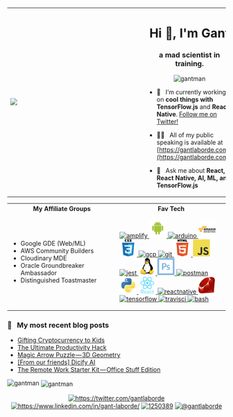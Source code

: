 <table width="100%">
<tr>
  <td><img src="https://gantlaborde.com/wp-content/uploads/2020/04/ess12.png" align="left" width="300" /></td>
  <td>

<h1 align="center">Hi 👋, I'm Gant</h1>
<h3 align="center">a mad scientist in training.</h3>

<p align="center"> <img src="https://komarev.com/ghpvc/?username=gantman" alt="gantman" /> </p>

- 🔭 &nbsp; I’m currently working on **cool things with TensorFlow.js** and **React Native**.  <a href="https://twitter.com/GantLaborde" target="_blank">Follow me on Twitter!<a/>

- 👨‍💻 &nbsp; All of my public speaking is available at [https://gantlaborde.com/](https://gantlaborde.com/)

- 💬 &nbsp; Ask me about **React, React Native, AI, ML, and TensorFlow.js**

</td>
  </tr>
</table>


<table style="table-layout: fixed;">
  <tr>
      <th width="50%">
        My Affiliate Groups
        </th>
              <th>
            Fav Tech
        </th>
    </tr>
  <tr>
    <td>
<ul>
  <li> Google GDE (Web/ML)</li>
  <li> AWS Community Builders</li>
  <li> Cloudinary MDE</li>
  <li> Oracle Groundbreaker Ambassador</li>
  <li> Distinguished Toastmaster</li>
</ul>
</td>
    <td>
<p align="left"> <a href="https://aws.amazon.com/amplify/" target="_blank"> <img src="https://docs.amplify.aws/assets/logo-dark.svg" alt="amplify" width="40" height="40"/> </a> <a href="https://developer.android.com" target="_blank"> <img src="https://raw.githubusercontent.com/devicons/devicon/master/icons/android/android-original-wordmark.svg" alt="android" width="40" height="40"/> </a> <a href="https://www.arduino.cc/" target="_blank"> <img src="https://cdn.worldvectorlogo.com/logos/arduino-1.svg" alt="arduino" width="40" height="40"/> </a> <a href="https://aws.amazon.com" target="_blank"> <img src="https://raw.githubusercontent.com/devicons/devicon/master/icons/amazonwebservices/amazonwebservices-original-wordmark.svg" alt="aws" width="40" height="40"/> </a> <a href="https://www.w3schools.com/css/" target="_blank"> <img src="https://raw.githubusercontent.com/devicons/devicon/master/icons/css3/css3-original-wordmark.svg" alt="css3" width="40" height="40"/> </a> <a href="https://cloud.google.com" target="_blank"> <img src="https://www.vectorlogo.zone/logos/google_cloud/google_cloud-icon.svg" alt="gcp" width="40" height="40"/> </a> <a href="https://git-scm.com/" target="_blank"> <img src="https://www.vectorlogo.zone/logos/git-scm/git-scm-icon.svg" alt="git" width="40" height="40"/> </a> <a href="https://www.w3.org/html/" target="_blank"> <img src="https://raw.githubusercontent.com/devicons/devicon/master/icons/html5/html5-original-wordmark.svg" alt="html5" width="40" height="40"/> </a> <a href="https://developer.mozilla.org/en-US/docs/Web/JavaScript" target="_blank"> <img src="https://raw.githubusercontent.com/devicons/devicon/master/icons/javascript/javascript-original.svg" alt="javascript" width="40" height="40"/> </a> <a href="https://jestjs.io" target="_blank"> <img src="https://www.vectorlogo.zone/logos/jestjsio/jestjsio-icon.svg" alt="jest" width="40" height="40"/> </a> <a href="https://www.linux.org/" target="_blank"> <img src="https://raw.githubusercontent.com/devicons/devicon/master/icons/linux/linux-original.svg" alt="linux" width="40" height="40"/> </a> <a href="https://www.photoshop.com/en" target="_blank"> <img src="https://raw.githubusercontent.com/devicons/devicon/master/icons/photoshop/photoshop-line.svg" alt="photoshop" width="40" height="40"/> </a> <a href="https://postman.com" target="_blank"> <img src="https://www.vectorlogo.zone/logos/getpostman/getpostman-icon.svg" alt="postman" width="40" height="40"/> </a> <a href="https://www.python.org" target="_blank"> <img src="https://raw.githubusercontent.com/devicons/devicon/master/icons/python/python-original.svg" alt="python" width="40" height="40"/> </a> <a href="https://reactjs.org/" target="_blank"> <img src="https://raw.githubusercontent.com/devicons/devicon/master/icons/react/react-original-wordmark.svg" alt="react" width="40" height="40"/> </a> <a href="https://reactnative.dev/" target="_blank"> <img src="https://reactnative.dev/img/header_logo.svg" alt="reactnative" width="40" height="40"/> </a> <a href="https://www.ruby-lang.org/en/" target="_blank"> <img src="https://raw.githubusercontent.com/devicons/devicon/master/icons/ruby/ruby-original.svg" alt="ruby" width="40" height="40"/> </a> <a href="https://www.tensorflow.org" target="_blank"> <img src="https://www.vectorlogo.zone/logos/tensorflow/tensorflow-icon.svg" alt="tensorflow" width="40" height="40"/> </a> <a href="https://travis-ci.org" target="_blank"> <img src="https://www.vectorlogo.zone/logos/travis-ci/travis-ci-icon.svg" alt="travisci" width="40" height="40"/> </a> <a href="https://www.gnu.org/software/bash/" target="_blank"> <img src="https://www.vectorlogo.zone/logos/gnu_bash/gnu_bash-icon.svg" alt="bash" width="40" height="40"/> </a>
      </p>
      </td>
      </tr>
      </table>

### 📜 &nbsp; My most recent blog posts
<!-- BLOG-POST-LIST:START -->
- [Gifting Cryptocurrency to Kids](https://shift.infinite.red/gifting-cryptocurrency-to-kids-c9c5a4644f31?source=rss-6ca0fe37eac1------2)
- [The Ultimate Productivity Hack](https://shift.infinite.red/the-ultimate-productivity-hack-6eb2cf921d0e?source=rss-6ca0fe37eac1------2)
- [Magic Arrow Puzzle — 3D Geometry](https://shift.infinite.red/magic-arrow-puzzle-3d-geometry-50fa2844d65?source=rss-6ca0fe37eac1------2)
- [[From our friends] Dicify AI](https://blog.codiga.io/from-our-friends-dicify-ai-8c58a4016586?source=rss-6ca0fe37eac1------2)
- [The Remote Work Starter Kit — Office Stuff Edition](https://shift.infinite.red/the-remote-work-starter-kit-office-stuff-edition-5f1d360bfe70?source=rss-6ca0fe37eac1------2)
<!-- BLOG-POST-LIST:END -->



<p><img align="left" src="https://github-readme-stats.vercel.app/api/top-langs/?username=gantman&layout=compact&hide=html" alt="gantman" /></p>

<p>&nbsp;<img align="center" style="max-width: 50%" width="50%" src="https://github-readme-stats.vercel.app/api?username=gantman&show_icons=true" alt="gantman" /></p>

<p align="center">
<a href="https://twitter.com/https://twitter.com/gantlaborde" target="blank"><img align="center" src="https://cdn.jsdelivr.net/npm/simple-icons@3.0.1/icons/twitter.svg" alt="https://twitter.com/gantlaborde" height="30" width="30" /></a>
<a href="https://linkedin.com/in/https://www.linkedin.com/in/gant-laborde/" target="blank"><img align="center" src="https://cdn.jsdelivr.net/npm/simple-icons@3.0.1/icons/linkedin.svg" alt="https://www.linkedin.com/in/gant-laborde/" height="30" width="30" /></a>
<a href="https://stackoverflow.com/users/1250389" target="blank"><img align="center" src="https://cdn.jsdelivr.net/npm/simple-icons@3.0.1/icons/stackoverflow.svg" alt="1250389" height="30" width="30" /></a>
<a href="https://medium.com/@gantlaborde" target="blank"><img align="center" src="https://cdn.jsdelivr.net/npm/simple-icons@3.0.1/icons/medium.svg" alt="@gantlaborde" height="30" width="30" /></a>
</p>

